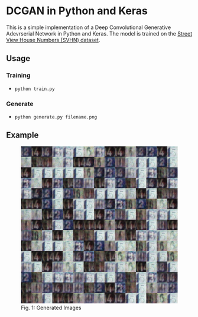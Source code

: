# DCGAN in Python and Keras
This is a simple implementation of a Deep Convolutional Generative Adevrserial Network in Python and Keras. The model is trained on the <a href="http://ufldl.stanford.edu/housenumbers/">Street View House Numbers (SVHN) dataset</a>. 

## Usage
### Training
* `python train.py`

### Generate
* `python generate.py filename.png`

## Example
<figure>
<img src="https://raw.githubusercontent.com/Deep-Learning-Projects/DCGAN-SVHN/master/file2.png">
<figcaption>Fig. 1: Generated Images</figcaption>
</figure>
